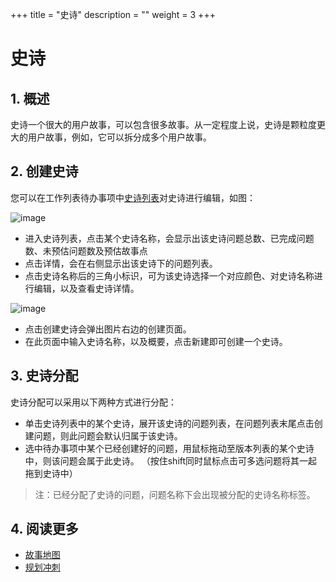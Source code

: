 +++
title = "史诗"
description = ""
weight = 3
+++

# 史诗

## 1. 概述

史诗一个很大的用户故事，可以包含很多故事。从一定程度上说，史诗是颗粒度更大的用户故事，例如，它可以拆分成多个用户故事。

## 2. 创建史诗

您可以在工作列表待办事项中[史诗列表](../worklists)对史诗进行编辑，如图：  

![image](/docs/user-guide/cooperation/work-lists/image/work-list-15.png)

* 进入史诗列表，点击某个史诗名称，会显示出该史诗问题总数、已完成问题数、未预估问题数及预估故事点
* 点击详情，会在右侧显示出该史诗下的问题列表。
* 点击史诗名称后的三角小标识，可为该史诗选择一个对应颜色、对史诗名称进行编辑，以及查看史诗详情。

![image](/docs/user-guide/cooperation/work-lists/image/work-list-16.png)

* 点击创建史诗会弹出图片右边的创建页面。
* 在此页面中输入史诗名称，以及概要，点击新建即可创建一个史诗。

## 3. 史诗分配

史诗分配可以采用以下两种方式进行分配：

* 单击史诗列表中的某个史诗，展开该史诗的问题列表，在问题列表末尾点击创建问题，则此问题会默认归属于该史诗。
* 选中待办事项中某个已经创建好的问题，用鼠标拖动至版本列表的某个史诗中，则该问题会属于此史诗。 （按住shift同时鼠标点击可多选问题将其一起拖到史诗中）

<blockquote class="note">注：已经分配了史诗的问题，问题名称下会出现被分配的史诗名称标签。</blockquote>

## 4. 阅读更多

- [故事地图](../user-story)
- [规划冲刺](../plan-sprint)
